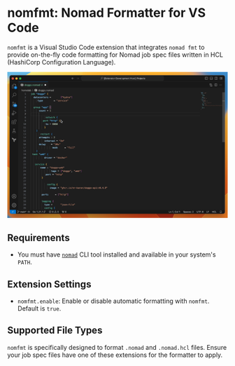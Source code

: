 # nomfmt: Nomad Formatter for VS Code

`nomfmt` is a Visual Studio Code extension that integrates `nomad fmt` to provide on-the-fly code formatting for Nomad job spec files written in HCL (HashiCorp Configuration Language).

![Formatting in action](images/nomfmt-demo.gif)

## Requirements

- You must have [`nomad`](https://developer.hashicorp.com/nomad/docs/install) CLI tool installed and available in your system's `PATH`.

## Extension Settings

- `nomfmt.enable`: Enable or disable automatic formatting with `nomfmt`. Default is `true`.

## Supported File Types

`nomfmt` is specifically designed to format `.nomad` and `.nomad.hcl` files. Ensure your job spec files have one of these extensions for the formatter to apply.